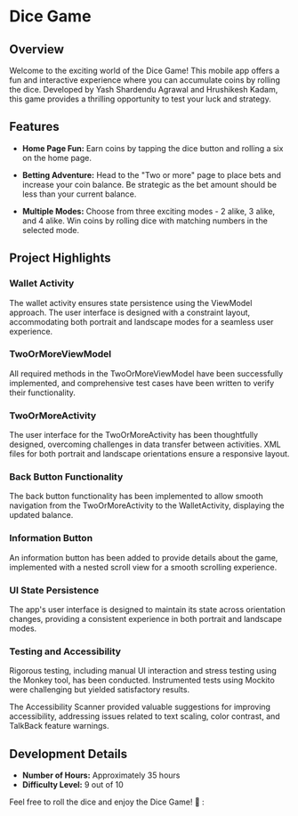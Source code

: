 # Dice Game

## Overview

Welcome to the exciting world of the Dice Game! This mobile app offers a fun and interactive experience where you can accumulate coins by rolling the dice. Developed by Yash Shardendu Agrawal and Hrushikesh Kadam, this game provides a thrilling opportunity to test your luck and strategy.

## Features

- **Home Page Fun:** Earn coins by tapping the dice button and rolling a six on the home page.

- **Betting Adventure:** Head to the "Two or more" page to place bets and increase your coin balance. Be strategic as the bet amount should be less than your current balance.

- **Multiple Modes:** Choose from three exciting modes - 2 alike, 3 alike, and 4 alike. Win coins by rolling dice with matching numbers in the selected mode.

## Project Highlights

### Wallet Activity

The wallet activity ensures state persistence using the ViewModel approach. The user interface is designed with a constraint layout, accommodating both portrait and landscape modes for a seamless user experience.

### TwoOrMoreViewModel

All required methods in the TwoOrMoreViewModel have been successfully implemented, and comprehensive test cases have been written to verify their functionality.

### TwoOrMoreActivity

The user interface for the TwoOrMoreActivity has been thoughtfully designed, overcoming challenges in data transfer between activities. XML files for both portrait and landscape orientations ensure a responsive layout.

### Back Button Functionality

The back button functionality has been implemented to allow smooth navigation from the TwoOrMoreActivity to the WalletActivity, displaying the updated balance.

### Information Button

An information button has been added to provide details about the game, implemented with a nested scroll view for a smooth scrolling experience.

### UI State Persistence

The app's user interface is designed to maintain its state across orientation changes, providing a consistent experience in both portrait and landscape modes.

### Testing and Accessibility

Rigorous testing, including manual UI interaction and stress testing using the Monkey tool, has been conducted. Instrumented tests using Mockito were challenging but yielded satisfactory results.

The Accessibility Scanner provided valuable suggestions for improving accessibility, addressing issues related to text scaling, color contrast, and TalkBack feature warnings.

## Development Details

- **Number of Hours:** Approximately 35 hours
- **Difficulty Level:** 9 out of 10

Feel free to roll the dice and enjoy the Dice Game! 🎲
: